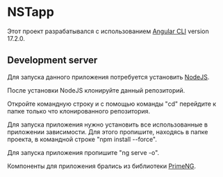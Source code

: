 # NSTapp

Этот проект разрабатывался с использованием [Angular CLI](https://github.com/angular/angular-cli) version 17.2.0.

## Development server

  Для запуска данного приложения потребуется установить [NodeJS](https://nodejs.org/en).
  
  После установки NodeJS клонируйте данный репозиторий.
  
  Откройте командную строку и с помощью команды "cd" перейдите к папке только что клонированного репозитория.
  
  Для запуска приложения нужно установить все использованные в приложении зависимости. Для этого пропишите, находясь в папке проекта, в командной строке "npm install --force".
  
  Для запуска приложения пропишите "ng serve -o".

  Компоненты для приложения брались из библиотеки [PrimeNG](https://primeng.org/).
